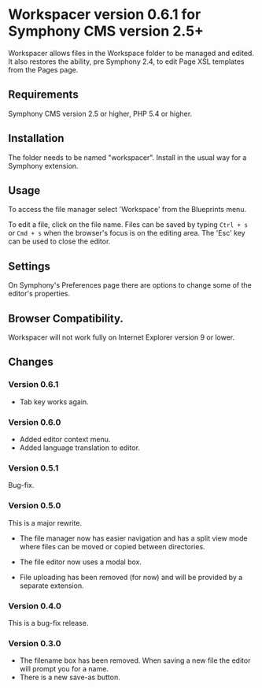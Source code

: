# Workspacer version 0.6.1 for Symphony CMS version 2.5+

Workspacer allows files in the Workspace folder to be managed and edited. It also restores the ability, pre Symphony 2.4, to edit Page XSL templates from the Pages page.

## Requirements

Symphony CMS version 2.5 or higher, PHP 5.4 or higher.

## Installation

The folder needs to be named "workspacer". Install in the usual way for a Symphony extension.

## Usage

To access the file manager select 'Workspace' from the Blueprints menu.

To edit a file, click on the file name. Files can be saved by typing `Ctrl + s` or `Cmd + s` when the browser's focus is on the editing area. The 'Esc' key can be used to close the editor.

## Settings

On Symphony's Preferences page there are options to change some of the editor's properties.

## Browser Compatibility.

Workspacer will not work fully on Internet Explorer version 9 or lower.

## Changes

### Version 0.6.1

* Tab key works again.

### Version 0.6.0

* Added editor context menu.
* Added language translation to editor.

### Version 0.5.1

Bug-fix.

### Version 0.5.0

This is a major rewrite.

* The file manager now has easier navigation and has a split view mode where files can be moved or copied between directories.

* The file editor now uses a modal box.

* File uploading has been removed (for now) and will be provided by a separate extension.

### Version 0.4.0

This is a bug-fix release.

### Version 0.3.0

* The filename box has been removed. When saving a new file the editor will prompt you for a name.
* There is a new save-as button.

